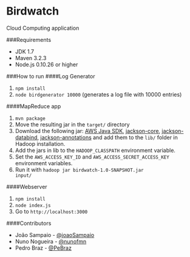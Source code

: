 Birdwatch
=========
Cloud Computing application

###Requirements
- JDK 1.7
- Maven 3.2.3
- Node.js 0.10.26 or higher

###How to run
####Log Generator
1. <code>npm install</code>
2. <code>node birdgenerator 10000</code> (generates a log file with 10000 entries)

####MapReduce app
1. <code>mvn package</code>
2. Move the resulting jar in the <code>target/</code> directory
3. Download the following jar: [AWS Java SDK](http://sdk-for-java.amazonwebservices.com/latest/aws-java-sdk.zip), [jackson-core](http://repo1.maven.org/maven2/com/fasterxml/jackson/core/jackson-core/2.4.3/jackson-core-2.4.3.jar), [jackson-databind](http://repo1.maven.org/maven2/com/fasterxml/jackson/core/jackson-databind/2.4.3/jackson-databind-2.4.3.jar), [jackson-annotations](http://repo1.maven.org/maven2/com/fasterxml/jackson/core/jackson-annotations/2.4.3/jackson-annotations-2.4.3.jar) 
and add them to the <code>lib/</code> folder in Hadoop installation. 
4. Add the jars in lib to the <code>HADOOP_CLASSPATH</code> environment variable.
5. Set the <code>AWS_ACCESS_KEY_ID</code> and <code>AWS_ACCESS_SECRET_ACCESS_KEY</code> environment variables.
6. Run it with <code>hadoop jar birdwatch-1.0-SNAPSHOT.jar input/</code>

####Webserver
1. <code>npm install</code>
2. <code>node index.js</code>
3. Go to <code>http://localhost:3000</code>

####Contributors
- João Sampaio - [@joaoSampaio](https://github.com/joaosampaio)
- Nuno Nogueira - [@nunofmn](https://github.com/nunofmn)
- Pedro Braz - [@PeBraz](https://github.com/pebraz)

